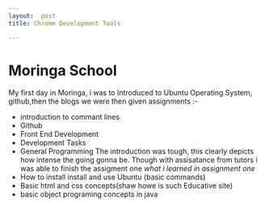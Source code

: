 ```yaml
---
layout:  post
title: Chrome Development Tools

---
```

# Moringa School
  
My first day in Moringa, i was to Introduced to Ubuntu Operating System, github,then the blogs we were then given assignments :-
+ introduction to commant lines
+ Github
+ Front End Development
+ Development Tasks
+ General Programming
 The introduction was tough, this clearly depicts how intense the going gonna be.
Though with assisatance from tutors i was able to finish the assigment one
*what i learned in assignment one*
+ How to install install and use Ubuntu (basic commands)
+ Basic html and css concepts(shaw howe is such Educative site)
+ basic object programing concepts in java

 

